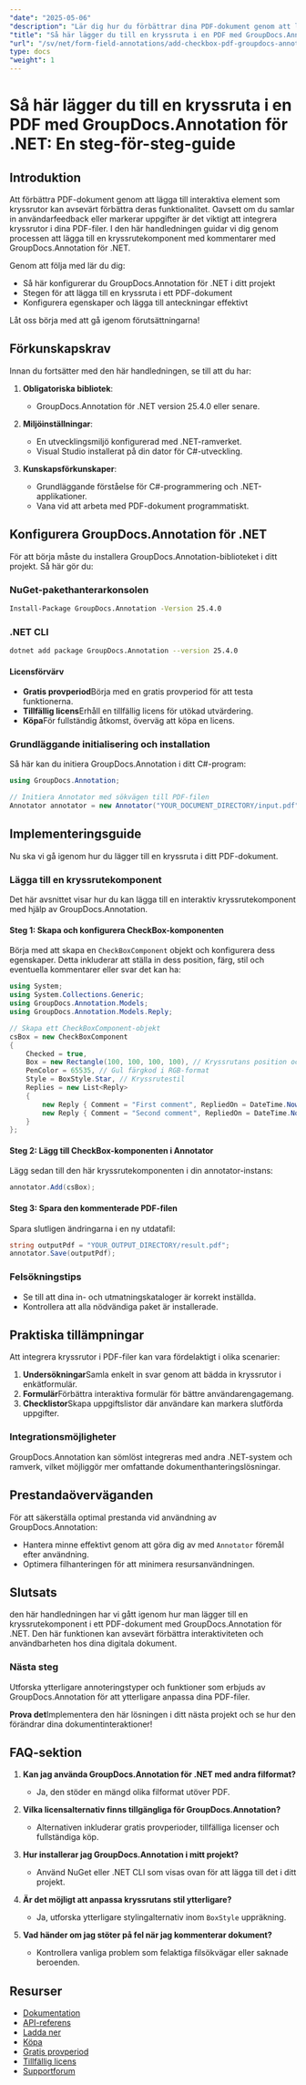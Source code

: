 ```yaml
---
"date": "2025-05-06"
"description": "Lär dig hur du förbättrar dina PDF-dokument genom att lägga till interaktiva kryssrutor med GroupDocs.Annotation för .NET. Följ den här steg-för-steg-guiden för att effektivisera anteckningar i formulärfält i dina digitala dokument."
"title": "Så här lägger du till en kryssruta i en PDF med GroupDocs.Annotation för .NET - en steg-för-steg-guide"
"url": "/sv/net/form-field-annotations/add-checkbox-pdf-groupdocs-annotation-net/"
type: docs
"weight": 1
---
```


# Så här lägger du till en kryssruta i en PDF med GroupDocs.Annotation för .NET: En steg-för-steg-guide

## Introduktion

Att förbättra PDF-dokument genom att lägga till interaktiva element som kryssrutor kan avsevärt förbättra deras funktionalitet. Oavsett om du samlar in användarfeedback eller markerar uppgifter är det viktigt att integrera kryssrutor i dina PDF-filer. I den här handledningen guidar vi dig genom processen att lägga till en kryssrutekomponent med kommentarer med GroupDocs.Annotation för .NET.

Genom att följa med lär du dig:
- Så här konfigurerar du GroupDocs.Annotation för .NET i ditt projekt
- Stegen för att lägga till en kryssruta i ett PDF-dokument
- Konfigurera egenskaper och lägga till anteckningar effektivt

Låt oss börja med att gå igenom förutsättningarna!

## Förkunskapskrav

Innan du fortsätter med den här handledningen, se till att du har:

1. **Obligatoriska bibliotek**: 
   - GroupDocs.Annotation för .NET version 25.4.0 eller senare.

2. **Miljöinställningar**:
   - En utvecklingsmiljö konfigurerad med .NET-ramverket.
   - Visual Studio installerat på din dator för C#-utveckling.

3. **Kunskapsförkunskaper**:
   - Grundläggande förståelse för C#-programmering och .NET-applikationer.
   - Vana vid att arbeta med PDF-dokument programmatiskt.

## Konfigurera GroupDocs.Annotation för .NET

För att börja måste du installera GroupDocs.Annotation-biblioteket i ditt projekt. Så här gör du:

### NuGet-pakethanterarkonsolen
```bash
Install-Package GroupDocs.Annotation -Version 25.4.0
```

### .NET CLI
```bash
dotnet add package GroupDocs.Annotation --version 25.4.0
```

#### Licensförvärv

- **Gratis provperiod**Börja med en gratis provperiod för att testa funktionerna.
- **Tillfällig licens**Erhåll en tillfällig licens för utökad utvärdering.
- **Köpa**För fullständig åtkomst, överväg att köpa en licens.

### Grundläggande initialisering och installation

Så här kan du initiera GroupDocs.Annotation i ditt C#-program:

```csharp
using GroupDocs.Annotation;

// Initiera Annotator med sökvägen till PDF-filen
Annotator annotator = new Annotator("YOUR_DOCUMENT_DIRECTORY/input.pdf");
```

## Implementeringsguide

Nu ska vi gå igenom hur du lägger till en kryssruta i ditt PDF-dokument.

### Lägga till en kryssrutekomponent

Det här avsnittet visar hur du kan lägga till en interaktiv kryssrutekomponent med hjälp av GroupDocs.Annotation.

#### Steg 1: Skapa och konfigurera CheckBox-komponenten

Börja med att skapa en `CheckBoxComponent` objekt och konfigurera dess egenskaper. Detta inkluderar att ställa in dess position, färg, stil och eventuella kommentarer eller svar det kan ha:

```csharp
using System;
using System.Collections.Generic;
using GroupDocs.Annotation.Models;
using GroupDocs.Annotation.Models.Reply;

// Skapa ett CheckBoxComponent-objekt
csBox = new CheckBoxComponent
{
    Checked = true,
    Box = new Rectangle(100, 100, 100, 100), // Kryssrutans position och storlek
    PenColor = 65535, // Gul färgkod i RGB-format
    Style = BoxStyle.Star, // Kryssrutestil
    Replies = new List<Reply>
    {
        new Reply { Comment = "First comment", RepliedOn = DateTime.Now },
        new Reply { Comment = "Second comment", RepliedOn = DateTime.Now }
    }
};
```

#### Steg 2: Lägg till CheckBox-komponenten i Annotator

Lägg sedan till den här kryssrutekomponenten i din annotator-instans:

```csharp
annotator.Add(csBox);
```

#### Steg 3: Spara den kommenterade PDF-filen

Spara slutligen ändringarna i en ny utdatafil:

```csharp
string outputPdf = "YOUR_OUTPUT_DIRECTORY/result.pdf";
annotator.Save(outputPdf);
```

### Felsökningstips

- Se till att dina in- och utmatningskataloger är korrekt inställda.
- Kontrollera att alla nödvändiga paket är installerade.

## Praktiska tillämpningar

Att integrera kryssrutor i PDF-filer kan vara fördelaktigt i olika scenarier:

1. **Undersökningar**Samla enkelt in svar genom att bädda in kryssrutor i enkätformulär.
2. **Formulär**Förbättra interaktiva formulär för bättre användarengagemang.
3. **Checklistor**Skapa uppgiftslistor där användare kan markera slutförda uppgifter.

### Integrationsmöjligheter

GroupDocs.Annotation kan sömlöst integreras med andra .NET-system och ramverk, vilket möjliggör mer omfattande dokumenthanteringslösningar.

## Prestandaöverväganden

För att säkerställa optimal prestanda vid användning av GroupDocs.Annotation:
- Hantera minne effektivt genom att göra dig av med `Annotator` föremål efter användning.
- Optimera filhanteringen för att minimera resursanvändningen.

## Slutsats

den här handledningen har vi gått igenom hur man lägger till en kryssrutekomponent i ett PDF-dokument med GroupDocs.Annotation för .NET. Den här funktionen kan avsevärt förbättra interaktiviteten och användbarheten hos dina digitala dokument.

### Nästa steg
Utforska ytterligare annoteringstyper och funktioner som erbjuds av GroupDocs.Annotation för att ytterligare anpassa dina PDF-filer.

**Prova det**Implementera den här lösningen i ditt nästa projekt och se hur den förändrar dina dokumentinteraktioner!

## FAQ-sektion

1. **Kan jag använda GroupDocs.Annotation för .NET med andra filformat?**
   - Ja, den stöder en mängd olika filformat utöver PDF.

2. **Vilka licensalternativ finns tillgängliga för GroupDocs.Annotation?**
   - Alternativen inkluderar gratis provperioder, tillfälliga licenser och fullständiga köp.

3. **Hur installerar jag GroupDocs.Annotation i mitt projekt?**
   - Använd NuGet eller .NET CLI som visas ovan för att lägga till det i ditt projekt.

4. **Är det möjligt att anpassa kryssrutans stil ytterligare?**
   - Ja, utforska ytterligare stylingalternativ inom `BoxStyle` uppräkning.

5. **Vad händer om jag stöter på fel när jag kommenterar dokument?**
   - Kontrollera vanliga problem som felaktiga filsökvägar eller saknade beroenden.

## Resurser
- [Dokumentation](https://docs.groupdocs.com/annotation/net/)
- [API-referens](https://reference.groupdocs.com/annotation/net/)
- [Ladda ner](https://releases.groupdocs.com/annotation/net/)
- [Köpa](https://purchase.groupdocs.com/buy)
- [Gratis provperiod](https://releases.groupdocs.com/annotation/net/)
- [Tillfällig licens](https://purchase.groupdocs.com/temporary-license/)
- [Supportforum](https://forum.groupdocs.com/c/annotation/)
